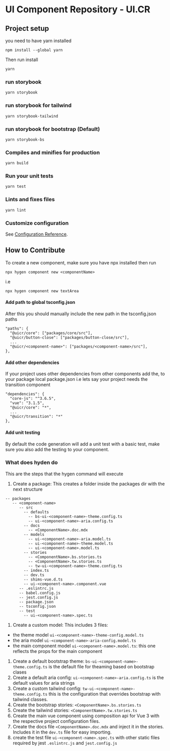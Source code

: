 # UI Component Repository - UI.CR

## Project setup
you need to have yarn installed
```
npm install --global yarn
```
Then run install
```
yarn
```

### run storybook
```
yarn storybook
```

### run storybook for tailwind
```
yarn storybook-tailwind
```

### run storybook for bootstrap (Default)
```
yarn storybook-bs
```

### Compiles and minifies for production
```
yarn build
```

### Run your unit tests
```
yarn test
```

### Lints and fixes files
```
yarn lint
```

### Customize configuration
See [Configuration Reference](https://cli.vuejs.org/config/).


## How to Contribute
To create a new component, make sure you have npx installed
then run
```
npx hygen component new <componentName>
```
i.e
```
npx hygen component new textArea
```
#### Add path to global tsconfig.json
After this you should manually include the new path in the tsconfig.json paths
```
"paths": {
  "@uicr/core": ["packages/core/src"],
  "@uicr/button-close": ["packages/button-close/src"],
  ...
  "@uicr/<component-name>": ["packages/<component-name>/src"],
},
```

#### Add other dependencies
If your project uses other dependencies from other components add the, to your package local package.json
i.e lets say your project needs the transition component
```
"dependencies": {
  "core-js": "^3.6.5",
  "vue": "3.1.5",
  "@uicr/core": "*",
  ...
  "@uicr/transition": "*"
},
```

#### Add unit testing
By default the code generation will add a unit test with a basic test, make sure you also add the testing to your component.

### What does hyden do
This are the steps that the hygen command will execute
1. Create a package: This creates a folder inside the packages dir with the next structure
```
-- packages
   -- <component-name>
      -- src
        -- defaults
          -- bs-ui-<component-name>-theme.config.ts
          -- ui-<component-name>-aria.config.ts
        -- docs
          -- <ComponentName>.doc.mdx
        -- models
          -- ui-<component-name>-aria.model.ts
          -- ui-<component-name>-theme.model.ts
          -- ui-<component-name>.model.ts
        -- stories
          -- <ComponentName>.bs.stories.ts
          -- <ComponentName>.tw.stories.ts
          -- tw-ui-<component-name>-theme.config.ts
        -- index.ts
        -- dev.ts
        -- shims-vue.d.ts
        -- ui-<component-name>.component.vue
      -- .eslintrc.js
      -- babel.config.js
      -- jest.config.js
      -- package.json
      -- tsconfig.json
      -- test
        -- ui-<component-name>.spec.ts
```
1. Create a custom model: This includes 3 files:
  - the theme model `ui-<component-name>-theme-config.model.ts`
  - the aria model `ui-<component-name>-aria-config.model.ts`
  - the main component model `ui-<component-name>.model.ts`: this one reflects the props for the main component
1. Create a default bootstrap theme: `bs-ui-<component-name>-theme.config.ts` is the default file for theaming based on bootstrap clases
1. Create a default aria config: `ui-<component-name>-aria.config.ts` is the default values for aria strings
1. Create a custom tailwind config: `tw-ui-<component-name>-theme.config.ts` this is the configuration that overrides bootstrap with tailwind classes.
1. Create the bootstrap stories: `<ComponentName>.bs.stories.ts`
1. Create the tailwind stories: `<ComponentName>.tw.stories.ts`
1. Create the main vue component using composition api for Vue 3 with the respective project configuration files.
1. Create the docs file `<ComponentName>.doc.mdx` and inject it in the stories. Includes it in the `dev.ts` file for easy importing.
1. create the test file `ui-<component-name>.spec.ts` with other static files required by jest `.eslintrc.js` and `jest.config.js`